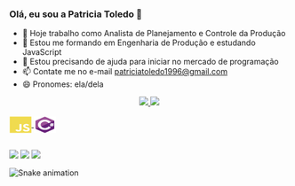 ### Olá, eu sou a Patricia Toledo 👋


- 🔭 Hoje trabalho como Analista de Planejamento e Controle da Produção
- 🌱 Estou me formando em Engenharia de Produção e estudando JavaScript
- 🤔 Estou precisando de ajuda para iniciar no mercado de programação
- 📫 Contate me no e-mail patriciatoledo1996@gmail.com
- 😄 Pronomes: ela/dela

<div align="center">
  <a href="https://github.com/patriciatoledo">
  <img height="180em" src="https://github-readme-stats.vercel.app/api?username=patriciatoledo&show_icons=true&theme=dracula&include_all_commits=true&count_private=true"/>
  <img height="180em" src="https://github-readme-stats.vercel.app/api/top-langs/?username=patriciatoledo&layout=compact&langs_count=7&theme=dracula"/>
</div>
  <div style="display: inline_block"><br>
  <img align="center" alt="Rafa-Js" height="30" width="40" src="https://raw.githubusercontent.com/devicons/devicon/master/icons/javascript/javascript-plain.svg">
  <img align="center" alt="Rafa-Csharp" height="30" width="40" src="https://raw.githubusercontent.com/devicons/devicon/master/icons/csharp/csharp-original.svg">
</div>
  
  ##

<div> 
  <a href="https://instagram.com/patriciaa_toledo" target="_blank"><img src="https://img.shields.io/badge/-Instagram-%23E4405F?style=for-the-badge&logo=instagram&logoColor=white" target="_blank"></a>
  <a href = "mailto:patriciatoledo1996@gmail.com"><img src="https://img.shields.io/badge/-Gmail-%23333?style=for-the-badge&logo=gmail&logoColor=white" target="_blank"></a>
  <a href="https://www.linkedin.com/in/patricia-toledo-9a49bb167" target="_blank"><img src="https://img.shields.io/badge/-LinkedIn-%230077B5?style=for-the-badge&logo=linkedin&logoColor=white" target="_blank"></a> 
 
  ![Snake animation](https://github.com/patriciatoledo/patriciatoledo/blob/output/github-contribution-grid-snake.svg)
 
</div>
